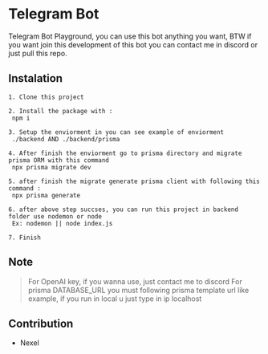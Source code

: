 # Telegram Bot
Telegram Bot Playground, you can use this bot anything you want, BTW if you want join this development of this bot you can contact me in discord or just pull this repo.

## Instalation

```
1. Clone this project

2. Install the package with : 
 npm i

3. Setup the enviorment in you can see example of enviorment
 ./backend AND ./backend/prisma

4. After finish the enviorment go to prisma directory and migrate prisma ORM with this command
 npx prisma migrate dev

5. after finish the migrate generate prisma client with following this command :
 npx prisma generate

6. after above step succses, you can run this project in backend folder use nodemon or node
 Ex: nodemon || node index.js

7. Finish
```

## Note 
> For OpenAI key, if you wanna use, just contact me to discord 
> For prisma DATABASE_URL you must following prisma template url like example, if you run in local u just type in ip localhost

## Contribution
- Nexel